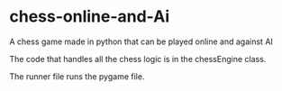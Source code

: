 # chess-online-and-Ai
A chess game made in python that can be played online and against AI


The code that handles all the chess logic is in the chessEngine class.

The runner file runs the pygame file.

